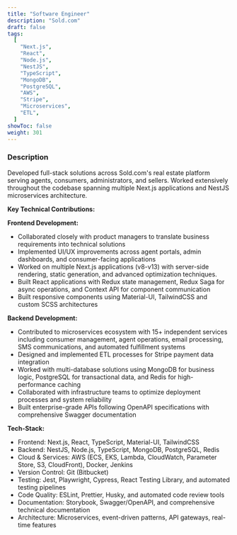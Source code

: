 ```yaml
---
title: "Software Engineer"
description: "Sold.com"
draft: false
tags:
  [
    "Next.js",
    "React",
    "Node.js",
    "NestJS",
    "TypeScript",
    "MongoDB",
    "PostgreSQL",
    "AWS",
    "Stripe",
    "Microservices",
    "ETL",
  ]
showToc: false
weight: 301
---
```


### Description

Developed full-stack solutions across Sold.com's real estate platform serving agents, consumers, administrators, and sellers. Worked extensively throughout the codebase spanning multiple Next.js applications and NestJS microservices architecture.

**Key Technical Contributions:**

**Frontend Development:**

- Collaborated closely with product managers to translate business requirements into technical solutions
- Implemented UI/UX improvements across agent portals, admin dashboards, and consumer-facing applications
- Worked on multiple Next.js applications (v8-v13) with server-side rendering, static generation, and advanced optimization techniques.
- Built React applications with Redux state management, Redux Saga for async operations, and Context API for component communication
- Built responsive components using Material-UI, TailwindCSS and custom SCSS architectures

**Backend Development:**

- Contributed to microservices ecosystem with 15+ independent services including consumer management, agent operations, email processing, SMS communications, and automated fulfillment systems
- Designed and implemented ETL processes for Stripe payment data integration
- Worked with multi-database solutions using MongoDB for business logic, PostgreSQL for transactional data, and Redis for high-performance caching
- Collaborated with infrastructure teams to optimize deployment processes and system reliability
- Built enterprise-grade APIs following OpenAPI specifications with comprehensive Swagger documentation

**Tech-Stack:**

- Frontend: Next.js, React, TypeScript, Material-UI, TailwindCSS
- Backend: NestJS, Node.js, TypeScript, MongoDB, PostgreSQL, Redis
- Cloud & Services: AWS (ECS, EKS, Lambda, CloudWatch, Parameter Store, S3, CloudFront), Docker, Jenkins
- Version Control: Git (Bitbucket)
- Testing: Jest, Playwright, Cypress, React Testing Library, and automated testing pipelines
- Code Quality: ESLint, Prettier, Husky, and automated code review tools
- Documentation: Storybook, Swagger/OpenAPI, and comprehensive technical documentation
- Architecture: Microservices, event-driven patterns, API gateways, real-time features
